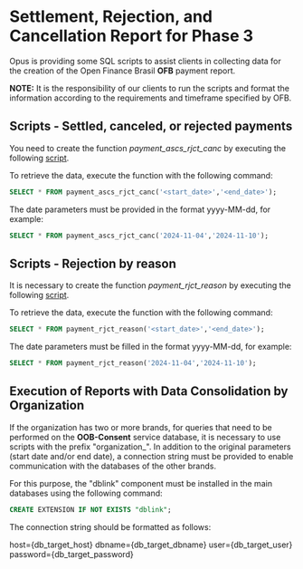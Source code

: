 # Settlement, Rejection, and Cancellation Report for Phase 3

Opus is providing some SQL scripts to assist clients in collecting
data for the creation of the Open Finance Brasil **OFB** payment report.

**NOTE:** It is the responsibility of our clients to run the scripts
and format the information according to the requirements and timeframe
specified by OFB.

## Scripts - Settled, canceled, or rejected payments

You need to create the function *payment_ascs_rjct_canc*
by executing the following [script](attachments/payment_ascs_rjct_canc.sql).

To retrieve the data, execute the function with the following command:

```sql
SELECT * FROM payment_ascs_rjct_canc('<start_date>','<end_date>');
```

The date parameters must be provided in the format yyyy-MM-dd, for example:

```sql
SELECT * FROM payment_ascs_rjct_canc('2024-11-04','2024-11-10');
```

## Scripts - Rejection by reason

It is necessary to create the function *payment_rjct_reason*
by executing the following [script](attachments/payment_rjct_reason.sql).

To retrieve the data, execute the function with the following command:

```sql
SELECT * FROM payment_rjct_reason('<start_date>','<end_date>');
```

The date parameters must be filled in the format yyyy-MM-dd, for example:

```sql
SELECT * FROM payment_rjct_reason('2024-11-04','2024-11-10');
```

## Execution of Reports with Data Consolidation by Organization

If the organization has two or more brands, for queries that need to be performed on the **OOB-Consent** service database, it is necessary to use scripts with the prefix "organization_". In addition to the original parameters (start date and/or end date), a connection string must be provided to enable communication with the databases of the other brands.

For this purpose, the "dblink" component must be installed in the main databases using the following command:

```sql
CREATE EXTENSION IF NOT EXISTS "dblink";
```

The connection string should be formatted as follows:

host={db_target_host} dbname={db_target_dbname} user={db_target_user} password={db_target_password}
